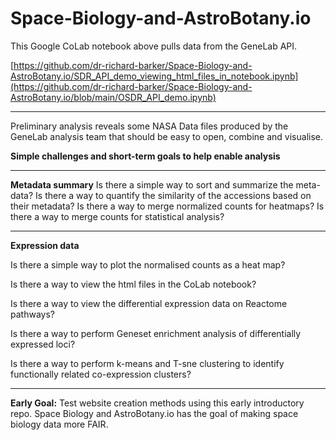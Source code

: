 # Space-Biology-and-AstroBotany.io

This Google CoLab notebook above pulls data from the GeneLab API.

[https://github.com/dr-richard-barker/Space-Biology-and-AstroBotany.io/SDR_API_demo_viewing_html_files_in_notebook.ipynb](https://github.com/dr-richard-barker/Space-Biology-and-AstroBotany.io/blob/main/OSDR_API_demo.ipynb)

---

Preliminary analysis reveals some NASA Data files produced by the GeneLab analysis team that should be easy to open, combine and visualise. 

**Simple challenges and short-term goals to help enable analysis** 

---

**Metadata summary**
Is there a simple way to sort and summarize the meta-data? 
Is there a way to quantify the similarity of the accessions based on their metadata?
Is there a way to merge normalized counts for heatmaps?
Is there a way to merge counts for statistical analysis? 

---

**Expression data**

Is there a simple way to plot the normalised counts as a heat map?

Is there a way to view the html files in the CoLab notebook?

Is there a way to view the differential expression data on Reactome pathways?

Is there a way to perform Geneset enrichment analysis of differentially expressed loci? 

Is there a way to perform k-means and T-sne clustering to identify functionally related co-expression clusters? 

---


**Early Goal:** Test website creation methods using this early introductory repo.
Space Biology and AstroBotany.io has the goal of making space biology data more FAIR. 
